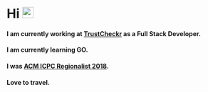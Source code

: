# Hi <img src="https://media.giphy.com/media/hvRJCLFzcasrR4ia7z/giphy.gif" width="25px">

#### I am currently working at [TrustCheckr](https://trustcheckr.com) as a Full Stack Developer.

#### I am currently learning GO.

#### I was [ACM ICPC Regionalist 2018](https://icpc.global/ICPCID/QBDDRAUU92XI).

#### Love to travel.
